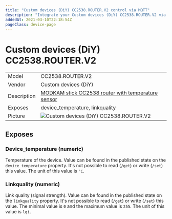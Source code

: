 ```yaml
---
title: "Custom devices (DiY) CC2538.ROUTER.V2 control via MQTT"
description: "Integrate your Custom devices (DiY) CC2538.ROUTER.V2 via Zigbee2MQTT with whatever smart home infrastructure you are using without the vendors bridge or gateway."
addedAt: 2021-03-10T22:18:54Z
pageClass: device-page
---
```


<!-- !!!! -->
<!-- ATTENTION: This file is auto-generated through docgen! -->
<!-- You can only edit the "Notes"-Section between the two comment lines "Notes BEGIN" and "Notes END". -->
<!-- Do not use h1 or h2 heading within "## Notes"-Section. -->
<!-- !!!! -->

# Custom devices (DiY) CC2538.ROUTER.V2

|     |     |
|-----|-----|
| Model | CC2538.ROUTER.V2  |
| Vendor  | Custom devices (DiY)  |
| Description | [MODKAM stick СС2538 router with temperature sensor](https://github.com/jethome-ru/zigbee-firmware/tree/master/ti/router/cc2538_cc2592) |
| Exposes | device_temperature, linkquality |
| Picture | ![Custom devices (DiY) CC2538.ROUTER.V2](https://www.zigbee2mqtt.io/images/devices/CC2538.ROUTER.V2.jpg) |


<!-- Notes BEGIN: You can edit here. Add "## Notes" headline if not already present. -->



<!-- Notes END: Do not edit below this line -->

## Exposes

### Device_temperature (numeric)
Temperature of the device.
Value can be found in the published state on the `device_temperature` property.
It's not possible to read (`/get`) or write (`/set`) this value.
The unit of this value is `°C`.

### Linkquality (numeric)
Link quality (signal strength).
Value can be found in the published state on the `linkquality` property.
It's not possible to read (`/get`) or write (`/set`) this value.
The minimal value is `0` and the maximum value is `255`.
The unit of this value is `lqi`.

